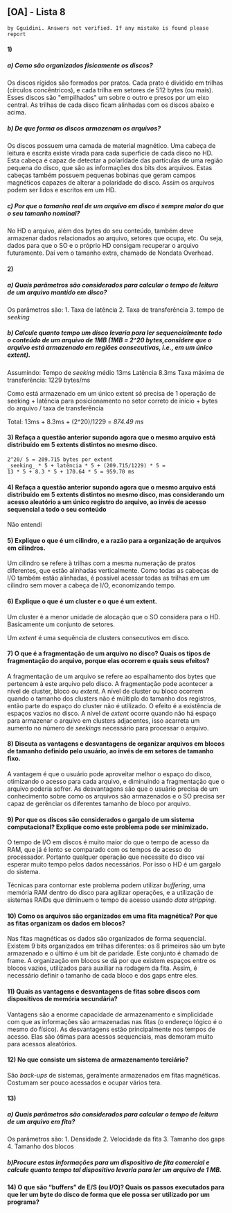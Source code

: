 ## [OA] - Lista 8
` by Gguidini. Answers not verified. If any mistake is found please report `

#### 1) 
##### a) Como são organizados fisicamente os discos? 

Os discos rígidos são formados por pratos. Cada prato é dividido em trilhas (círculos concêntricos), e cada trilha em setores de 512 bytes (ou mais). Esses discos são "empilhados" um sobre o outro e presos por um eixo central. As trilhas de cada disco ficam alinhadas com os discos abaixo e acima.

##### b) De que forma os discos armazenam os arquivos? 

Os discos possuem uma camada de material magnético. Uma cabeça de leitura e escrita existe virada para cada superfície de cada disco no HD. Esta cabeça é capaz de detectar a polaridade das partículas de uma região pequena do disco, que são as informações dos bits dos arquivos. Estas cabeças também possuem pequenas bobinas que geram campos magnéticos capazes de alterar a polaridade do disco.
Assim os arquivos podem ser lidos e escritos em um HD.

##### c) Por que o tamanho real de um arquivo em disco é sempre maior do que o seu tamanho nominal?

No HD o arquivo, além dos bytes do seu conteúdo, também deve armazenar dados relacionados ao arquivo, setores que ocupa, etc. Ou seja, dados para que o SO e o próprio HD consigam recuperar o arquivo futuramente. Daí vem o tamanho extra, chamado de Nondata Overhead.

#### 2)  
##### a) Quais parâmetros são considerados para calcular o tempo de leitura de um arquivo mantido em disco?

Os parâmetros são:
    1. Taxa de latência
    2. Taxa de transferência
    3. tempo de _seeking_
    
##### b) Calcule quanto tempo um disco levaria para ler sequencialmente todo o conteúdo de um arquivo de 1MB (1MB = 2^20 bytes,considere que o arquivo está armazenado em regiões consecutivas, i.e., em um único extent).

Assumindo:
Tempo de _seeking_ médio 13ms
Latência 8.3ms
Taxa máxima de transferência: 1229 bytes/ms

Como está armazenado em um único extent só precisa de 1 operação de seeking + latência para posicionamento no setor correto de início + bytes do arquivo / taxa de transferência

Total: 13ms + 8.3ms + (2^20)/1229 = *874.49 ms*

#### 3) Refaça a questão anterior supondo agora que o mesmo arquivo está distribuído em 5 extents distintos no mesmo disco.
```
2^20/ 5 = 209.715 bytes por extent
_seeking_ * 5 + latência * 5 + (209.715/1229) * 5 = 
13 * 5 + 8.3 * 5 + 170.64 * 5 = 959.70 ms
```

#### 4) Refaça a questão anterior supondo agora que o mesmo arquivo está distribuído em 5 extents distintos no mesmo disco, mas considerando um acesso aleatório a um único registro do arquivo, ao invés de acesso sequencial a todo o seu conteúdo

Não entendi

#### 5) Explique o que é um cilindro, e a razão para a organização de arquivos em cilindros.

Um cilindro se refere à trilhas com a mesma numeração de pratos diferentes, que estão alinhadas verticalmente. Como todas as cabeças de I/O também estão alinhadas, é possível acessar todas as trilhas em um cilindro sem mover a cabeça de I/O, economizando tempo.

#### 6) Explique o que é um cluster e o que é um extent.

Um cluster é a menor unidade de alocação que o SO considera para o HD. Basicamente um conjunto de setores.

Um _extent_ é uma sequẽncia de clusters consecutivos em disco.

#### 7) O que é a fragmentação de um arquivo no disco? Quais os tipos de fragmentação do arquivo, porque elas ocorrem e quais seus efeitos?

A fragmentação de um arquivo se refere ao espalhamento dos bytes que pertencem à este arquivo pelo disco.
A fragmentação pode acontecer a nível de cluster, bloco ou _extent_.
A nível de cluster ou bloco ocorrem quando o tamanho dos clusters não é múltiplo do tamanho dos registros, então parte do espaço do cluster não é utilizado. O efeito é a existência de espaços vazios no disco.
A nível de _extent_ ocorre quando não há espaço para armazenar o arquivo em clusters adjacentes, isso acarreta um aumento no número de _seekings_ necessário para processar o arquivo.

#### 8) Discuta as vantagens e desvantagens de organizar arquivos em blocos de tamanho definido pelo usuário, ao invés de em setores de tamanho fixo.

A vantagem é que o usuário pode aproveitar melhor o espaço do disco, otimizando o acesso para cada arquivo, e diminuindo a fragmentação que o arquivo poderia sofrer. 
As desvantagens são que o usuário precisa de um conhecimento sobre como os arquivos são armazenados e o SO precisa ser capaz de gerênciar os diferentes tamanho de bloco por arquivo.

#### 9) Por que os discos são considerados o gargalo de um sistema computacional? Explique como este problema pode ser minimizado.

O tempo de I/O em discos é muito maior do que o tempo de acesso da RAM, que já é lento se comparado com os tempos de acesso do processador. Portanto qualquer operação que necessite do disco vai esperar muito tempo pelos dados necessários. Por isso o HD é um gargalo do sistema.

Técnicas para contornar este problema podem utilizar _buffering_, uma memória RAM dentro do disco para agilizar operações, e a utilização de sistemas RAIDs que diminuem o tempo de acesso usando _data stripping_.

#### 10) Como os arquivos são organizados em uma fita magnética? Por que as fitas organizam os dados em blocos?

Nas fitas magnéticas os dados são organizados de forma sequencial. Existem 9 bits organizados em trilhas diferentes: os 8 primeiros são um byte armazenado e o último é um bit de paridade. Este conjunto é chamado de frame.
A organização em blocos se dá por que existem espaços entre os blocos vazios, utilizados para auxiliar na rodagem da fita. Assim, é necessário definir o tamanho de cada bloco e dos gaps entre eles.

#### 11) Quais as vantagens e desvantagens de fitas sobre discos com dispositivos de memória secundária?

Vantagens são a enorme capacidade de armazenamento e simplicidade com que as informações são armazenadas nas fitas (o endereço lógico é o mesmo do físico).
As desvantagens estão principalmente nos tempos de acesso. Elas são ótimas para acessos sequenciais, mas demoram muito para acessos aleatórios.

#### 12) No que consiste um sistema de armazenamento terciário?

São _back-ups_ de sistemas, geralmente armazenados em fitas magnéticas. Costumam ser pouco acessados e ocupar vários tera.

#### 13) 
##### a) Quais parâmetros são considerados para calcular o tempo de leitura de um arquivo em fita? 

Os parâmetros são:
    1. Densidade
    2. Velocidade da fita
    3. Tamanho dos gaps
    4. Tamanho dos blocos
    
##### b)Procure estas informações para um dispositivo de fita comercial e calcule quanto tempo tal dispositivo levaria para ler um arquivo de 1 MB.

#### 14) O que são “buffers” de E/S (ou I/O)? Quais os passos executados para que ler um byte do disco de forma que ele possa ser utilizado por um programa?
